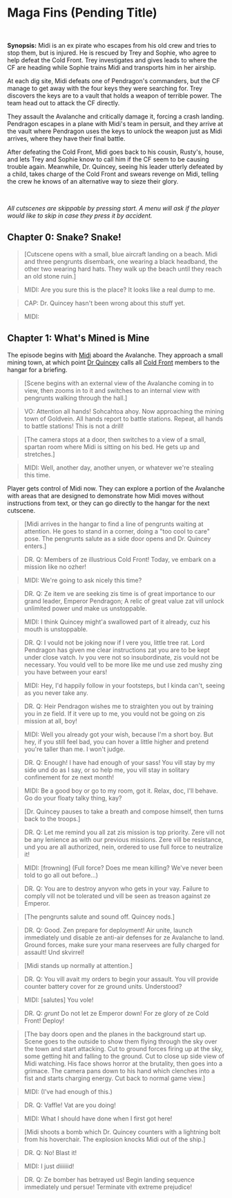 # Maga Fins (Pending Title)

&nbsp;

**Synopsis:** Midi is an ex pirate who escapes from his old crew and tries to stop them, but is injured. He is rescued by Trey and Sophie, who agree to help defeat the Cold Front. Trey investigates and gives leads to where the CF are heading while Sophie trains Midi and transports him in her airship.

At each dig site, Midi defeats one of Pendragon's commanders, but the CF manage to get away with the four keys they were searching for. Trey discovers the keys are to a vault that holds a weapon of terrible power. The team head out to attack the CF directly.

They assault the Avalanche and critically damage it, forcing a crash landing. Pendragon escapes in a plane with Midi's team in persuit, and they arrive at the vault where Pendragon uses the keys to unlock the weapon just as Midi arrives, where they have their final battle.

After defeating the Cold Front, Midi goes back to his cousin, Rusty's, house, and lets Trey and Sophie know to call him if the CF seem to be causing trouble again. Meanwhile, Dr. Quincey, seeing his leader utterly defeated by a child, takes charge of the Cold Front and swears revenge on Midi, telling the crew he knows of an alternative way to sieze their glory.

&nbsp;

*All cutscenes are skippable by pressing start. A menu will ask if the player would like to skip in case they press it by accident.*

## Chapter 0:	Snake? Snake!

> [Cutscene opens with a small, blue aircraft landing on a beach. Midi and three pengrunts disembark, one wearing a black headband, the other two wearing hard hats. They walk up the beach until they reach an old stone ruin.]

> MIDI: Are you sure this is the place? It looks like a real dump to me.

> CAP: Dr. Quincey hasn't been wrong about this stuff yet.

> MIDI: 

## Chapter 1: What's Mined is Mine

The episode begins with [Midi](midi.md) aboard the Avalanche. They approach a small mining town, at which point [Dr Quincey](drq.md) calls all [Cold Front](factions.md) members to the hangar for a briefing.

> [Scene begins with an external view of the Avalanche coming in to view, then zooms in to it and switches to an internal view with pengrunts walking through the hall.]

> VO: Attention all hands! Sohcahtoa ahoy. Now approaching the mining town of Goldvein. All hands report to battle stations. Repeat, all hands to battle stations! This is not a drill!

> [The camera stops at a door, then switches to a view of a small, spartan room where Midi is sitting on his bed. He gets up and stretches.]

> MIDI: Well, another day, another unyen, or whatever we're stealing this time.

Player gets control of Midi now. They can explore a portion of the Avalanche with areas that are designed to demonstrate how Midi moves without instructions from text, or they can go directly to the hangar for the next cutscene.

> [Midi arrives in the hangar to find a line of pengrunts waiting at attention. He goes to stand in a corner, doing a "too cool to care" pose. The pengrunts salute as a side door opens and Dr. Quincey enters.]

> DR. Q: Members of ze illustrious Cold Front! Today, ve embark on a mission like no ozher!

> MIDI: We're going to ask nicely this time?

> DR. Q: Ze item ve are seeking zis time is of great importance to our grand leader, Emperor Pendragon; A relic of great value zat vill unlock unlimited power und make us unstoppable.

> MIDI: I think Quincey might'a swallowed part of it already, cuz his mouth is unstoppable.

> DR. Q: I vould not be joking now if I vere you, little tree rat. Lord Pendragon has given me clear instructions zat you are to be kept under close vatch. Iv you vere not so insubordinate, zis vould not be necessary. You vould vell to be more like me und use zed mushy zing you have between your ears!

> MIDI: Hey, I'd happily follow in your footsteps, but I kinda can't, seeing as you never take any.

> DR. Q: Heir Pendragon wishes me to straighten you out by training you in ze field. If it vere up to me, you vould not be going on zis mission at all, boy!

> MIDI: Well you already got your wish, because I'm a short boy. But hey, if you still feel bad, you can hover a little higher and pretend you're taller than me. I won't judge.

> DR. Q: Enough! I have had enough of your sass! You vill stay by my side und do as I say, or so help me, you vill stay in solitary confinement for ze next month!

> MIDI: Be a good boy or go to my room, got it. Relax, doc, I'll behave. Go do your floaty talky thing, kay?

> [Dr. Quincey pauses to take a breath and compose himself, then turns back to the troops.]

> DR. Q: Let me remind you all zat zis mission is top priority. Zere vill not be any lenience as with our previous missions. Zere vill be resistance, und you are all authorized, nein, ordered to use full force to neutralize it!

> MIDI: [frowning] (Full force? Does me mean killing? We've never been told to go all out before...)

> DR. Q: You are to destroy anyvon who gets in your vay. Failure to comply vill not be tolerated und vill be seen as treason against ze Emperor.

> [The pengrunts salute and sound off. Quincey nods.]

> DR. Q: Good. Zen prepare for deployment! Air unite, launch immediately und disable ze anti-air defenses for ze Avalanche to land. Ground forces, make sure your mana reservees are fully charged for assault! Und skvirrel!

> [Midi stands up normally at attention.]

> DR. Q: You vill avait my orders to begin your assault. You vill provide counter battery cover for ze ground units. Understood?

> MIDI: [salutes] You vole!

> DR. Q: *grunt* Do not let ze Emperor down! For ze glory of ze Cold Front! Deploy!

> [The bay doors open and the planes in the background start up. Scene goes to the outside to show them flying through the sky over the town and start attacking. Cut to ground forces firing up at the sky, some getting hit and falling to the ground. Cut to close up side view of Midi watching. His face shows horror at the brutality, then goes into a grimace. The camera pans down to his hand which clenches into a fist and starts charging energy. Cut back to normal game view.]

> MIDI: (I've had enough of this.)

> DR. Q: Vaffle! Vat are you doing!

> MIDI: What I should have done when I first got here!

> [Midi shoots a bomb which Dr. Quincey counters with a lightning bolt from his hoverchair. The explosion knocks Midi out of the ship.]

> DR. Q: No! Blast it!

> MIDI: I just diiiiiid!

> DR. Q: Ze bomber has betrayed us! Begin landing sequence immediately und persue! Terminate vith extreme prejudice!
